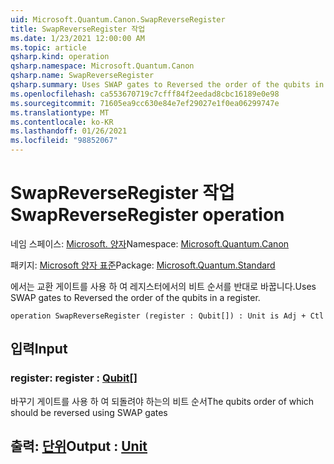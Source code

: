 ```yaml
---
uid: Microsoft.Quantum.Canon.SwapReverseRegister
title: SwapReverseRegister 작업
ms.date: 1/23/2021 12:00:00 AM
ms.topic: article
qsharp.kind: operation
qsharp.namespace: Microsoft.Quantum.Canon
qsharp.name: SwapReverseRegister
qsharp.summary: Uses SWAP gates to Reversed the order of the qubits in a register.
ms.openlocfilehash: ca553670719c7cfff84f2eedad8cbc16189e0e98
ms.sourcegitcommit: 71605ea9cc630e84e7ef29027e1f0ea06299747e
ms.translationtype: MT
ms.contentlocale: ko-KR
ms.lasthandoff: 01/26/2021
ms.locfileid: "98852067"
---
```

# <a name="swapreverseregister-operation"></a><span data-ttu-id="a8804-102">SwapReverseRegister 작업</span><span class="sxs-lookup"><span data-stu-id="a8804-102">SwapReverseRegister operation</span></span>

<span data-ttu-id="a8804-103">네임 스페이스: [Microsoft. 양자](xref:Microsoft.Quantum.Canon)</span><span class="sxs-lookup"><span data-stu-id="a8804-103">Namespace: [Microsoft.Quantum.Canon](xref:Microsoft.Quantum.Canon)</span></span>

<span data-ttu-id="a8804-104">패키지: [Microsoft 양자 표준](https://nuget.org/packages/Microsoft.Quantum.Standard)</span><span class="sxs-lookup"><span data-stu-id="a8804-104">Package: [Microsoft.Quantum.Standard](https://nuget.org/packages/Microsoft.Quantum.Standard)</span></span>


<span data-ttu-id="a8804-105">에서는 교환 게이트를 사용 하 여 레지스터에서의 비트 순서를 반대로 바꿉니다.</span><span class="sxs-lookup"><span data-stu-id="a8804-105">Uses SWAP gates to Reversed the order of the qubits in a register.</span></span>

```qsharp
operation SwapReverseRegister (register : Qubit[]) : Unit is Adj + Ctl
```


## <a name="input"></a><span data-ttu-id="a8804-106">입력</span><span class="sxs-lookup"><span data-stu-id="a8804-106">Input</span></span>

### <a name="register--qubit"></a><span data-ttu-id="a8804-107">register: [](xref:microsoft.quantum.lang-ref.qubit)</span><span class="sxs-lookup"><span data-stu-id="a8804-107">register : [Qubit](xref:microsoft.quantum.lang-ref.qubit)[]</span></span>

<span data-ttu-id="a8804-108">바꾸기 게이트를 사용 하 여 되돌려야 하는의 비트 순서</span><span class="sxs-lookup"><span data-stu-id="a8804-108">The qubits order of which should be reversed using SWAP gates</span></span>



## <a name="output--unit"></a><span data-ttu-id="a8804-109">출력: [단위](xref:microsoft.quantum.lang-ref.unit)</span><span class="sxs-lookup"><span data-stu-id="a8804-109">Output : [Unit](xref:microsoft.quantum.lang-ref.unit)</span></span>

